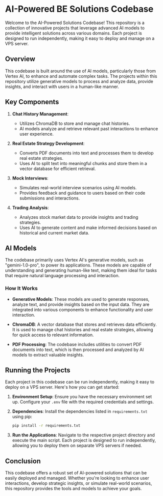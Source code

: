 # AI-Powered BE Solutions Codebase

Welcome to the AI-Powered Solutions Codebase! This repository is a collection of innovative projects that leverage advanced AI models to provide intelligent solutions across various domains. Each project is designed to run independently, making it easy to deploy and manage on a VPS server.

## Overview

This codebase is built around the use of AI models, particularly those from Vertex AI, to enhance and automate complex tasks. The projects within this repository utilize generative models to process and analyze data, provide insights, and interact with users in a human-like manner.

## Key Components

1. **Chat History Management**: 
   - Utilizes ChromaDB to store and manage chat histories.
   - AI models analyze and retrieve relevant past interactions to enhance user experience.

2. **Real Estate Strategy Development**:
   - Converts PDF documents into text and processes them to develop real estate strategies.
   - Uses AI to split text into meaningful chunks and store them in a vector database for efficient retrieval.

3. **Mock Interviews**:
   - Simulates real-world interview scenarios using AI models.
   - Provides feedback and guidance to users based on their code submissions and interactions.

4. **Trading Analysis**:
   - Analyzes stock market data to provide insights and trading strategies.
   - Uses AI to generate content and make informed decisions based on historical and current market data.

## AI Models

The codebase primarily uses Vertex AI's generative models, such as "gemini-1.0-pro", to power its applications. These models are capable of understanding and generating human-like text, making them ideal for tasks that require natural language processing and interaction.

### How It Works

- **Generative Models**: These models are used to generate responses, analyze text, and provide insights based on the input data. They are integrated into various components to enhance functionality and user interaction.

- **ChromaDB**: A vector database that stores and retrieves data efficiently. It is used to manage chat histories and real estate strategies, allowing for quick access to relevant information.

- **PDF Processing**: The codebase includes utilities to convert PDF documents into text, which is then processed and analyzed by AI models to extract valuable insights.

## Running the Projects

Each project in this codebase can be run independently, making it easy to deploy on a VPS server. Here's how you can get started:

1. **Environment Setup**: Ensure you have the necessary environment set up. Configure your `.env` file with the required credentials and settings.

2. **Dependencies**: Install the dependencies listed in `requirements.txt` using pip:
   ```bash
   pip install -r requirements.txt
   ```

3. **Run the Applications**: Navigate to the respective project directory and execute the main script. Each project is designed to run independently, allowing you to deploy them on separate VPS servers if needed.

## Conclusion

This codebase offers a robust set of AI-powered solutions that can be easily deployed and managed. Whether you're looking to enhance user interactions, develop strategic insights, or simulate real-world scenarios, this repository provides the tools and models to achieve your goals.